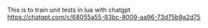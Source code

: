 This is to train unit tests in lua with chatgpt
https://chatgpt.com/c/68055a55-83bc-8009-aa96-73d75b9a2d75
